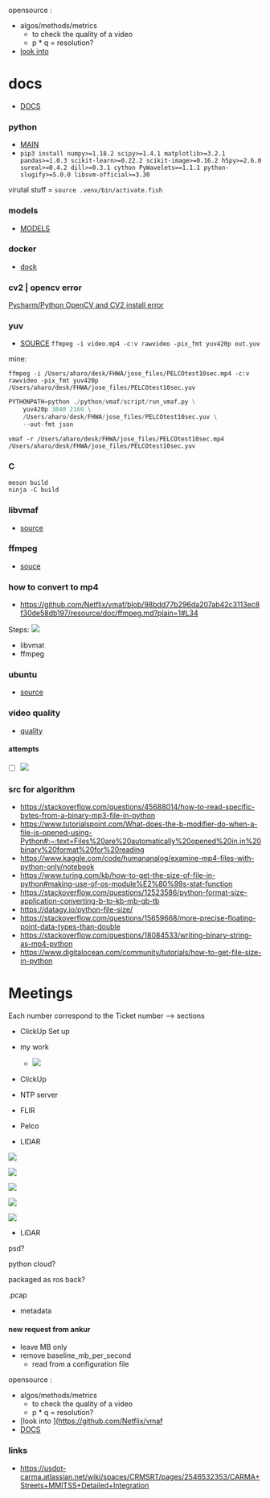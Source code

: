 
opensource :
- algos/methods/metrics
	-  to check the quality of a video
	-  p * q = resolution?
 - [look into ](https://github.com/Netflix/vmaf)


# docs
- [DOCS ](https://github.com/Netflix/vmaf/blob/master/resource/doc/index.md#documentation)

### python
-  [MAIN](https://github.com/Netflix/vmaf/blob/master/resource/doc/python.md)
-  `pip3 install numpy>=1.18.2 scipy>=1.4.1 matplotlib>=3.2.1 pandas>=1.0.3 scikit-learn>=0.22.2 scikit-image>=0.16.2 h5py>=2.6.0 sureal>=0.4.2 dill>=0.3.1 cython PyWavelets==1.1.1 python-slugify>=5.0.0 libsvm-official>=3.30`

virutal stuff = `source .venv/bin/activate.fish`


### models
-  [MODELS](https://github.com/Netflix/vmaf/blob/master/resource/doc/models.md)

### docker
- [dock](https://github.com/Netflix/vmaf/blob/master/resource/doc/docker.md)

### cv2 | opencv error
[Pycharm/Python OpenCV and CV2 install error](https://stackoverflow.com/questions/37776228/pycharm-python-opencv-and-cv2-install-error)

### yuv
- [SOURCE](https://github.com/Netflix/vmaf/issues/43)
`ffmpeg -i video.mp4 -c:v rawvideo -pix_fmt yuv420p out.yuv`


mine:
```
ffmpeg -i /Users/aharo/desk/FHWA/jose_files/PELCOtest10sec.mp4 -c:v rawvideo -pix_fmt yuv420p /Users/aharo/desk/FHWA/jose_files/PELCOtest10sec.yuv
```


```py
PYTHONPATH=python ./python/vmaf/script/run_vmaf.py \
    yuv420p 3840 2160 \
    /Users/aharo/desk/FHWA/jose_files/PELCOtest10sec.yuv \
    --out-fmt json
```

```
vmaf -r /Users/aharo/desk/FHWA/jose_files/PELCOtest10sec.mp4 /Users/aharo/desk/FHWA/jose_files/PELCOtest10sec.yuv
```


### C 
```
meson build
ninja -C build
```


###  libvmaf
- [source](https://github.com/Netflix/vmaf/blob/master/libvmaf/README.md#install)

### ffmpeg
- [souce](https://github.com/Netflix/vmaf/blob/master/resource/doc/ffmpeg.md)

### how to convert to mp4
- https://github.com/Netflix/vmaf/blob/98bdd77b296da207ab42c3113ec8f30de58db197/resource/doc/ffmpeg.md?plain=1#L34


Steps:
![](../../z/aharo%202023-06-19%20at%2011.59.39%20AM.png)
- libvmat
- ffmpeg



### ubuntu
- [source](https://ottverse.com/vmaf-ffmpeg-ubuntu-compilation-installation-usage-guide/)


### video quality
- [quality](https://github.com/CrypticSignal/video-quality-metrics)



#### attempts
- [ ] ![](../../z/aharo%202023-06-19%20at%205.48.44%20PM.png)




### src for algorithm 
-  https://stackoverflow.com/questions/45688014/how-to-read-specific-bytes-from-a-binary-mp3-file-in-python
- https://www.tutorialspoint.com/What-does-the-b-modifier-do-when-a-file-is-opened-using-Python#:~:text=Files%20are%20automatically%20opened%20in,in%20binary%20format%20for%20reading
- https://www.kaggle.com/code/humananalog/examine-mp4-files-with-python-only/notebook
- https://www.turing.com/kb/how-to-get-the-size-of-file-in-python#making-use-of-os-module%E2%80%99s-stat-function
- https://stackoverflow.com/questions/12523586/python-format-size-application-converting-b-to-kb-mb-gb-tb
- https://datagy.io/python-file-size/
- https://stackoverflow.com/questions/15659668/more-precise-floating-point-data-types-than-double
- https://stackoverflow.com/questions/18084533/writing-binary-string-as-mp4-python
- https://www.digitalocean.com/community/tutorials/how-to-get-file-size-in-python 







# Meetings 

Each number correspond to the Ticket number --> sections 
- ClickUp Set up
- my work 
	- ![](../../z/aharo%202023-06-12%20at%2010.26.28%20AM.png)




- ClickUp
- NTP server
- FLIR
- Pelco
- LIDAR

![](../../z/aharo%202023-06-12%20at%202.08.04%20PM.png)


![](../../z/aharo%202023-06-12%20at%202.22.19%20PM.png)


![](../../z/aharo%202023-06-12%20at%202.27.46%20PM.png)

![](../../z/aharo%202023-06-12%20at%202.30.37%20PM.png)

![](../../z/aharo%202023-06-12%20at%202.53.59%20PM.png)



- LiDAR

psd?

python cloud?

packaged as ros back?


.pcap
- metadata


#### new request from ankur
 - leave MB only
 - remove baseline_mb_per_second
	 - read from a configuration file 





opensource :
- algos/methods/metrics
	- to check the quality of a video
	- p * q = resolution?
 - [look into ](https://github.com/Netflix/vmaf
 - [DOCS ](https://github.com/Netflix/vmaf/blob/master/resource/doc/index.md#documentation)


### links
- https://usdot-carma.atlassian.net/wiki/spaces/CRMSRT/pages/2546532353/CARMA+Streets+MMITSS+Detailed+Integration











